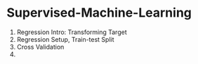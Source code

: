 # Supervised-Machine-Learning
1. Regression Intro: Transforming Target
2. Regression Setup, Train-test Split
3. Cross Validation
4. 
